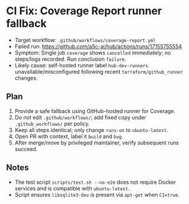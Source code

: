 # CI Fix: Coverage Report runner fallback

- Target workflow: `.github/workflows/coverage-report.yml`
- Failed run: https://github.com/a5c-ai/hub/actions/runs/17155755554
- Symptom: Single job `coverage` shows `cancelled` immediately; no steps/logs recorded. Run conclusion `failure`.
- Likely cause: self-hosted runner label `hub-dev-runners` unavailable/misconfigured following recent `terraform/github_runner` changes.

## Plan
1. Provide a safe fallback using GitHub-hosted runner for Coverage.
2. Do not edit `.github/workflows/`; add fixed copy under `.github_workflows/` per policy.
3. Keep all steps identical; only change `runs-on` to `ubuntu-latest`.
4. Open PR with context, label it `build` and `bug`.
5. After merge/move by privileged maintainer, verify subsequent runs succeed.

## Notes
- The test script `scripts/test.sh --no-e2e` does not require Docker services and is compatible with `ubuntu-latest`.
- Script ensures `libsqlite3-dev` is present via `apt-get` when `CI=true`.
